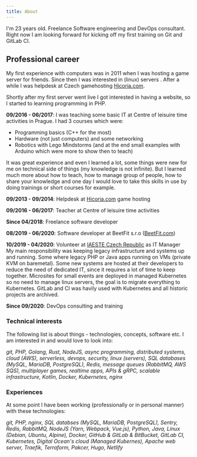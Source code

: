 ```yaml
---
title: About
---
```

I'm 23 years old. Freelance Software engineering and DevOps consultant. Right now I am looking forward for kicking off my first training on Git and GitLab CI.

## Professional career

My first experience with computers was in 2011 when I was hosting a game server for friends. Since then I was interested in (linux) servers . After a while I was helpdesk at Czech gamehosting [Hicoria.com](https://hicoria.com). 

Shortly after my first server went live I got interested in having a website, so I started to learning programming in PHP.

**09/2016 - 06/2017**: I was teaching some basic IT at Centre of leisuire time activities in Prague. I had 3 courses which were:

* Programming basics (C++ for the most)
* Hardware (not just computers) and some networking
* Robotics with Lego Mindstorms (and at the end small examples with Arduino which were more to show then to teach)

It was great experience and even I learned a lot, some things were new for me on technical side of things (my knowledge is not infinite). But I learned much more about how to teach, how to manage group of people, how to share your knowledge and one day I would love to take this skills in use by doing trainings or short courses for example.

**09/2013 - 09/2014**: Helpdesk at [Hicoria.com](https://hicoria.com) game hosting

**09/2016 - 06/2017**: Teacher at Centre of leisuire time activities

**Since 04/2018**: Freelance software developer

**08/2019 - 06/2020**: Software developer at BeetFit s.r.o ([BeetFit.com](https://beetfit.com))

**10/2019 - 04/2020**: Volunteer at [IAESTE Czech Republic](https://www.iaeste.cz) as IT Manager\
My main responsibility was keeping legacy infrastructure and systems up and running. Some where legacy PHP or Java apps running on VMs (private KVM on baremetal). Some new systems are hosted at their developers to reduce the need of dedicated IT, since it requires a lot of time to keep together. Microsites for small events are deployed in managed Kubernetes so no need to manage linux servers, the goal is to migrate everything to Kubernetes. GitLab and CI was havily used with Kubernetes and all historic projects are archived.

**Since 09/2020**: DevOps consulting and training

### Technical interests

The following list is about things - technologies, concepts, software etc. I am interested in and would love to look into:

*git, PHP, Golang, Rust, NodeJS, async programming, distributed systems, cloud (AWS), serverless, devops, security, linux (servers), SQL databases (MySQL, MariaDB, PostgreSQL), Redis, message queues (RabbitMQ, AWS SQS), multiplayer games, realtime apps, APIs & gRPC, scalable infrastructure, Kotlin, Docker, Kubernetes, nginx*

### Experiences

At some point I have been working (professionally or in personal manner) with these technologies:

*git, PHP, nginx, SQL databses (MySQL, MariaDB, PostgreSQL), Sentry, Redis, RabbitMQ, NodeJS (Yarn, Webpack, Vue.js), Python, Java, Linux (Debian, Ubuntu, Alpine), Docker, GitHub & GitLab & BitBucket, GitLab CI, Kubernetes, Digital Ocean's cloud (Managed Kubernes), Apache web server, Traefik, Terraform, Pakcer, Hugo, Netlify*